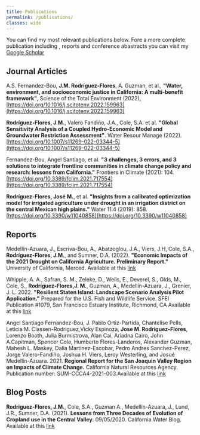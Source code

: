 ```yaml
---
title: Publications
permalink: /publications/
classes: wide
---
```

You can find my most relevant publications below. Fore a more
complete publication including , reports and conference abastracts you can visit my [Google Scholar](https://scholar.google.com/citations?user=MJpJiPsAAAAJ&hl=en)

Journal Articles
---------------------

 A.S. Fernandez-Bou, **J.M. Rodríguez-Flores**, A. Guzman, et al., **"Water, environment, and socioeconomic justice in California: A multi-benefit framework"**, Science of the Total Environment (2022), [https://doi.org/10.1016/j.scitotenv.2022.159963](https://doi.org/10.1016/j.scitotenv.2022.159963)

**Rodríguez-Flores, J.M.**, Valero Fandiño, J.A., Cole, S.A. et al. **"Global Sensitivity Analysis of a Coupled Hydro-Economic Model and Groundwater Restriction Assessment"**. Water Resour Manage (2022). [https://doi.org/10.1007/s11269-022-03344-5](https://doi.org/10.1007/s11269-022-03344-5)

Fernandez-Bou, Angel Santiago, et al. **"3 challenges, 3 errors, and 3 solutions to integrate frontline communities in climate change policy and research: lessons from California."** Frontiers in Climate (2021): 104.[https://doi.org/10.3389/fclim.2021.717554](https://doi.org/10.3389/fclim.2021.717554)


**Rodríguez-Flores, José M.**, et al. **"Insights from a calibrated optimization model for irrigated agriculture under drought in an irrigation district on the central Mexican high plains."** Water 11.4 (2019): 858.[https://doi.org/10.3390/w11040858](https://doi.org/10.3390/w11040858)

Reports
---------------------


Medellín-Azuara, J., Escriva-Bou, A., Abatzoglou, J.A., Viers, J.H, Cole, S.A., **Rodríguez-Flores, J.M.**, and Sumner, D.A. (2022). **"Economic Impacts of the 2021 Drought on California Agriculture. Preliminary Report."** University of California, Merced. Available at this [link](https://wsm.ucmerced.edu/wp-content/uploads/2022/02/2021-Drought-Impact-Assessment_20210224.pdf)

Whipple, A. A., Safran, S. M., Zeleke, D., Wells, E., Deverel, S., Olds, M., Cole, S., **Rodríguez-Flores,J. M.**, Guzman, A., Medellín-Azuara, J., Grenier, J. L. 2022. **"Resilient Staten Island: Landscape
Scenario Analysis Pilot Application."** Prepared for the U.S. Fish and Wildlife Service. SFEI Publication #1079, San Francisco Estuary Institute, Richmond, CA Available at this [link](https://www.sfei.org/sites/default/files/biblio_files/Resilient%20Staten%20Island_SFEI_052022_highres.pdf)

Angel Santiago Fernandez-Bou, J. Pablo Ortiz-Partida, Chantelise Pells, Leticia M. Classen-Rodriguez,Vicky Espinoza, **Jose M. Rodríguez-Flores**, Lorenzo Booth, Julia Burmistrova, Alan Cai, Ariadna Cairo, John A.Capitman, Spencer Cole, Humberto Flores-Landeros, Alexander Guzman, Mahesh L. Maskey, Dalia Martínez-Escobar, Pedro Andres Sanchez-Perez, Jorge Valero-Fandiño, Joshua H. Viers, Leroy Westerling, and Josué Medellín-Azuara. 2021. **Regional Report for the San Joaquin Valley Region on Impacts of Climate Change.** California Natural Resources Agency. Publication number: SUM-CCCA4-2021-003.Available at this [link](https://www.energy.ca.gov/sites/default/files/2022-01/CA4_CCA_SJ_Region_Eng_ada.pdf)

Blog Posts
---------------------

**Rodriguez-Flores, J.M.**, Cole, S.A., Guzman A., Medellín-Azuara, J., Lund, J.R., Sumner, D.A. (2021). **Lessons from Three Decades of Evolution of Cropland use in the Central Valley.** 09/05/2020. California Water Blog. Available at this [link](https://bit.ly/3shOPG9)





